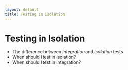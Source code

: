 ```yaml
---
layout: default
title: Testing in Isolation
---
```


# Testing in Isolation

* The difference between *integration* and *isolation* tests
* When should I test in isolation?
* When should I test in integration?
